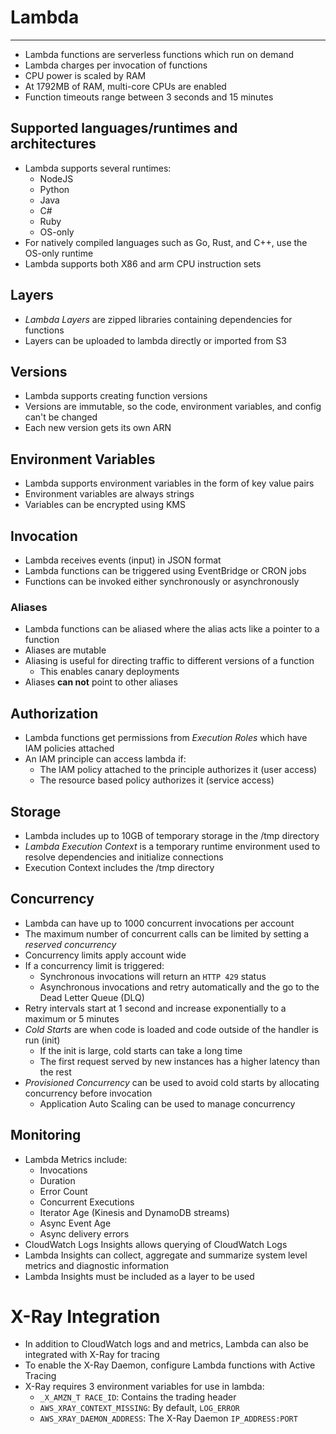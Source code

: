 # Lambda

---

- Lambda functions are serverless functions which run on demand
- Lambda charges per invocation of functions
- CPU power is scaled by RAM
- At 1792MB of RAM, multi-core CPUs are enabled
- Function timeouts range between 3 seconds and 15 minutes

## Supported languages/runtimes and architectures

- Lambda supports several runtimes:
    - NodeJS
    - Python
    - Java
    - C#
    - Ruby
    - OS-only
- For natively compiled languages such as Go, Rust, and C++, use the OS-only runtime
- Lambda supports both X86 and arm CPU instruction sets

## Layers

- *Lambda Layers* are zipped libraries containing dependencies for functions
- Layers can be uploaded to lambda directly or imported from S3

## Versions

- Lambda supports creating function versions
- Versions are immutable, so the code, environment variables, and config can't be changed
- Each new version gets its own ARN

## Environment Variables

- Lambda supports environment variables in the form of key value pairs
- Environment variables are always strings
- Variables can be encrypted using KMS

## Invocation

- Lambda receives events (input) in JSON format
- Lambda functions can be triggered using EventBridge or CRON jobs
- Functions can be invoked either synchronously or asynchronously

### Aliases

- Lambda functions can be aliased where the alias acts like a pointer to a function
- Aliases are mutable
- Aliasing is useful for directing traffic to different versions of a function
    - This enables canary deployments
- Aliases **can not** point to other aliases

## Authorization

- Lambda functions get permissions from *Execution Roles* which have IAM policies attached
- An IAM principle can access lambda if:
    - The IAM policy attached to the principle authorizes it (user access)
    - The resource based policy authorizes it (service access)

## Storage

- Lambda includes up to 10GB of temporary storage in the /tmp directory
- *Lambda Execution Context* is a temporary runtime environment used to resolve dependencies and initialize connections
- Execution Context includes the /tmp directory

## Concurrency

- Lambda can have up to 1000 concurrent invocations per account
- The maximum number of concurrent calls can be limited by setting a *reserved concurrency*
- Concurrency limits apply account wide
- If a concurrency limit is triggered:
    - Synchronous invocations will return an `HTTP 429` status
    - Asynchronous invocations and retry automatically and the go to the Dead Letter Queue (DLQ)
- Retry intervals start at 1 second and increase exponentially to a maximum or 5 minutes
- *Cold Starts* are when code is loaded and code outside of the handler is run (init)
    - If the init is large, cold starts can take a long time
    - The first request served by new instances has a higher latency than the rest
- *Provisioned Concurrency* can be used to avoid cold starts by allocating concurrency before invocation
    - Application Auto Scaling can be used to manage concurrency

## Monitoring

- Lambda Metrics include:
    - Invocations
    - Duration
    - Error Count
    - Concurrent Executions
    - Iterator Age (Kinesis and DynamoDB streams)
    - Async Event Age
    - Async delivery errors
- CloudWatch Logs Insights allows querying of CloudWatch Logs
- Lambda Insights can collect, aggregate and summarize system level metrics and diagnostic information
- Lambda Insights must be included as a layer to be used

# X-Ray Integration

- In addition to CloudWatch logs and and metrics, Lambda can also be integrated with X-Ray for tracing
- To enable the X-Ray Daemon, configure Lambda functions with Active Tracing
- X-Ray requires 3 environment variables for use in lambda:
    - `_X_AMZN_T RACE_ID`: Contains the trading header
    - `AWS_XRAY_CONTEXT_MISSING`: By default, `LOG_ERROR`
    - `AWS_XRAY_DAEMON_ADDRESS`: The X-Ray Daemon `IP_ADDRESS:PORT`
